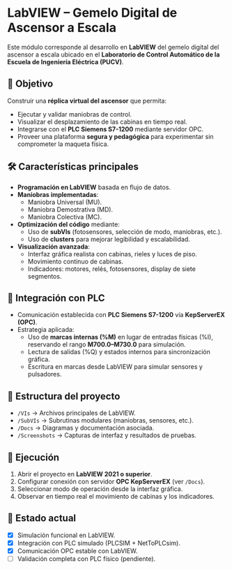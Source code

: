 # LabVIEW – Gemelo Digital de Ascensor a Escala  

Este módulo corresponde al desarrollo en **LabVIEW** del gemelo digital del ascensor a escala ubicado en el **Laboratorio de Control Automático de la Escuela de Ingeniería Eléctrica (PUCV)**.  

## 🎯 Objetivo  
Construir una **réplica virtual del ascensor** que permita:  
- Ejecutar y validar maniobras de control.  
- Visualizar el desplazamiento de las cabinas en tiempo real.  
- Integrarse con el **PLC Siemens S7-1200** mediante servidor OPC.  
- Proveer una plataforma **segura y pedagógica** para experimentar sin comprometer la maqueta física.  

## 🛠️ Características principales  
- **Programación en LabVIEW** basada en flujo de datos.  
- **Maniobras implementadas**:  
  - Maniobra Universal (MU).  
  - Maniobra Demostrativa (MD).  
  - Maniobra Colectiva (MC).  
- **Optimización del código** mediante:  
  - Uso de **subVIs** (fotosensores, selección de modo, maniobras, etc.).  
  - Uso de **clusters** para mejorar legibilidad y escalabilidad.  
- **Visualización avanzada**:  
  - Interfaz gráfica realista con cabinas, rieles y luces de piso.  
  - Movimiento continuo de cabinas.  
  - Indicadores: motores, relés, fotosensores, display de siete segmentos.  

## 🔗 Integración con PLC  
- Comunicación establecida con **PLC Siemens S7-1200** vía **KepServerEX (OPC)**.  
- Estrategia aplicada:  
  - Uso de **marcas internas (%M)** en lugar de entradas físicas (%I), reservando el rango **M700.0–M730.0** para simulación.  
  - Lectura de salidas (%Q) y estados internos para sincronización gráfica.  
  - Escritura en marcas desde LabVIEW para simular sensores y pulsadores.  

## 📂 Estructura del proyecto  
- `/VIs` → Archivos principales de LabVIEW.  
- `/SubVIs` → Subrutinas modulares (maniobras, sensores, etc.).  
- `/Docs` → Diagramas y documentación asociada.  
- `/Screenshots` → Capturas de interfaz y resultados de pruebas.  

## 🚀 Ejecución  
1. Abrir el proyecto en **LabVIEW 2021 o superior**.  
2. Configurar conexión con servidor **OPC KepServerEX** (ver `/Docs`).  
3. Seleccionar modo de operación desde la interfaz gráfica.  
4. Observar en tiempo real el movimiento de cabinas y los indicadores.  

## 📌 Estado actual  
- [x] Simulación funcional en LabVIEW.  
- [x] Integración con PLC simulado (PLCSIM + NetToPLCsim).  
- [x] Comunicación OPC estable con LabVIEW.  
- [ ] Validación completa con PLC físico (pendiente).  
